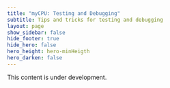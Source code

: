 ```yaml
---
title: "myCPU: Testing and Debugging"
subtitle: Tips and tricks for testing and debugging
layout: page
show_sidebar: false
hide_footer: true
hide_hero: false
hero_height: hero-minHeigth
hero_darken: false
---
```

This content is under development.